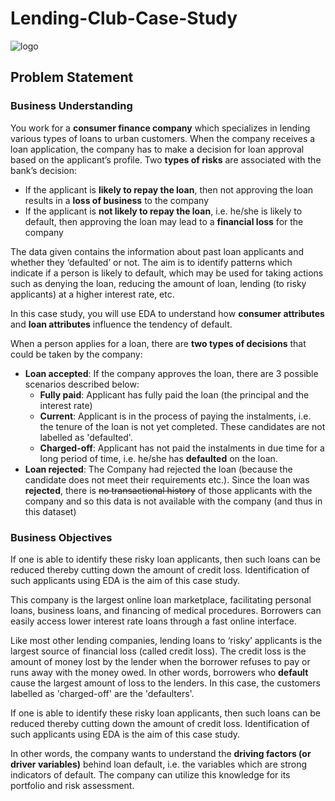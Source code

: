 # Lending-Club-Case-Study

![logo](https://user-images.githubusercontent.com/93203186/144745429-59c16021-9b02-4dc3-8bd6-f30cb45cd732.jpg)


## Problem Statement
### Business Understanding
You work for a __consumer finance company__ which specializes in lending various types of loans to urban customers. When the company receives a loan application, the company has to make a decision for loan approval based on the applicant’s profile. Two __types of risks__ are associated with the bank’s decision:
- If the applicant is __likely to repay the loan__, then not approving the loan results in a __loss of business__ to the company
- If the applicant is __not likely to repay the loan__, i.e. he/she is likely to default, then approving the loan may lead to a __financial loss__ for the company
 
The data given contains the information about past loan applicants and whether they ‘defaulted’ or not. The aim is to identify patterns which indicate if a person is likely to default, which may be used for taking actions such as denying the loan, reducing the amount of loan, lending (to risky applicants) at a higher interest rate, etc.
 
In this case study, you will use EDA to understand how __consumer attributes__ and __loan attributes__ influence the tendency of default.

When a person applies for a loan, there are __two types of decisions__ that could be taken by the company:
- __Loan accepted__: If the company approves the loan, there are 3 possible scenarios described below:
  - __Fully paid__: Applicant has fully paid the loan (the principal and the interest rate)
  - __Current__: Applicant is in the process of paying the instalments, i.e. the tenure of the loan is not yet completed. These candidates are not labelled as 'defaulted'.
  - __Charged-off__: Applicant has not paid the instalments in due time for a long period of time, i.e. he/she has __defaulted__ on the loan.
- __Loan rejected__: The Company had rejected the loan (because the candidate does not meet their requirements etc.). Since the loan was __rejected__, there is ~~no transactional history~~ of those applicants with the company and so this data is not available with the company (and thus in this dataset)

### Business Objectives
If one is able to identify these risky loan applicants, then such loans can be reduced thereby cutting down the amount of credit loss. Identification of such applicants using EDA is the aim of this case study.

This company is the largest online loan marketplace, facilitating personal loans, business loans, and financing of medical procedures. Borrowers can easily access lower interest rate loans through a fast online interface. 

Like most other lending companies, lending loans to ‘risky’ applicants is the largest source of financial loss (called credit loss). The credit loss is the amount of money lost by the lender when the borrower refuses to pay or runs away with the money owed. In other words, borrowers who __default__ cause the largest amount of loss to the lenders. In this case, the customers labelled as 'charged-off' are the 'defaulters'.

If one is able to identify these risky loan applicants, then such loans can be reduced thereby cutting down the amount of credit loss. Identification of such applicants using EDA is the aim of this case study.
 
In other words, the company wants to understand the __driving factors (or driver variables)__ behind loan default, i.e. the variables which are strong indicators of default.  The company can utilize this knowledge for its portfolio and risk assessment. 
